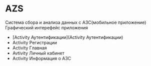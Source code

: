 # AZS
Система сбора и анализа данных с АЗС(мобильное приложение)
Графический интерефейс приложения

* [Activity Аутентификации](Activity Аутентификации)
* Activity Регистрации
* Activity Главная
* Avtivity Личный кабинет
* Activity Информация о АЗС
